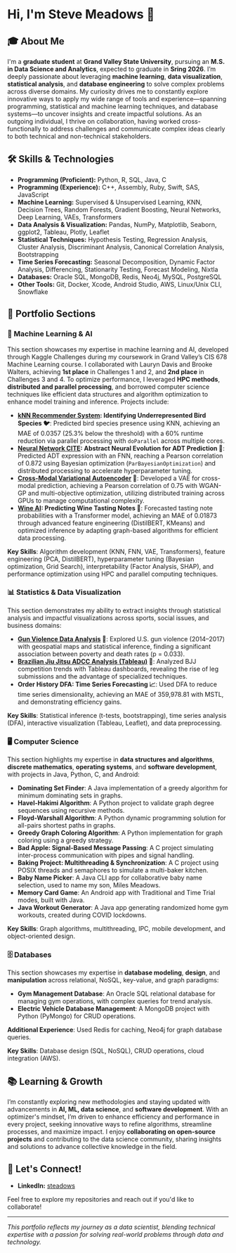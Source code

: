 # Hi, I'm Steve Meadows 👋

## 🎓 About Me
I'm a **graduate student** at **Grand Valley State University**, pursuing an **M.S. in Data Science and Analytics**, expected to graduate in **Sring 2026**. I’m deeply passionate about leveraging **machine learning**, **data visualization**, **statistical analysis**, and **database engineering** to solve complex problems across diverse domains. My curiosity drives me to constantly explore innovative ways to apply my wide range of tools and experience—spanning programming, statistical and machine learning techniques, and database systems—to uncover insights and create impactful solutions. As an outgoing individual, I thrive on collaboration, having worked cross-functionally to address challenges and communicate complex ideas clearly to both technical and non-technical stakeholders.

## 🛠️ Skills & Technologies
- **Programming (Proficient):** Python, R, SQL, Java, C  
- **Programming (Experience):** C++, Assembly, Ruby, Swift, SAS, JavaScript  
- **Machine Learning:** Supervised & Unsupervised Learning, KNN, Decision Trees, Random Forests, Gradient Boosting, Neural Networks, Deep Learning, VAEs, Transformers  
- **Data Analysis & Visualization:** Pandas, NumPy, Matplotlib, Seaborn, ggplot2, Tableau, Plotly, Leaflet  
- **Statistical Techniques:** Hypothesis Testing, Regression Analysis, Cluster Analysis, Discriminant Analysis, Canonical Correlation Analysis, Bootstrapping
- **Time Series Forecasting:** Seasonal Decomposition, Dynamic Factor Analysis, Differencing, Stationarity Testing, Forecast Modeling, Nixtla
- **Databases:** Oracle SQL, MongoDB, Redis, Neo4j, MySQL, PostgreSQL  
- **Other Tools:** Git, Docker, Xcode, Android Studio, AWS, Linux/Unix CLI, Snowflake  

## 📂 Portfolio Sections

### 🧠 Machine Learning & AI
This section showcases my expertise in machine learning and AI, developed through Kaggle Challenges during my coursework in Grand Valley’s CIS 678 Machine Learning course. I collaborated with Lauryn Davis and Brooke Walters, achieving **1st place** in Challenges 1 and 2, and **2nd place** in Challenges 3 and 4. To optimize performance, I leveraged **HPC methods**, **distributed and parallel processing**, and borrowed computer science techniques like efficient data structures and algorithm optimization to enhance model training and inference. Projects include:
- **[kNN Recommender System](https://steadows.github.io/kNN_Recommender_System_Birds.html): Identifying Underrepresented Bird Species 🐦**: Predicted bird species presence using KNN, achieving an MAE of 0.0357 (25.3% below the threshold) with a 60% runtime reduction via parallel processing with `doParallel` across multiple cores.
- **[Neural Network CITE](https://steadows.github.io/NeuralNetCITE.html): Abstract Neural Evolution for ADT Prediction 🧬**: Predicted ADT expression with an FNN, reaching a Pearson correlation of 0.872 using Bayesian optimization (`ParBayesianOptimization`) and distributed processing to accelerate hyperparameter tuning.
- **[Cross-Modal Variational Autoencoder](https://ldavis9997.shinyapps.io/Biological_VAE/) 🧬**: Developed a VAE for cross-modal prediction, achieving a Pearson correlation of 0.75 with WGAN-GP and multi-objective optimization, utilizing distributed training across GPUs to manage computational complexity.
- **[Wine AI](https://steadows.github.io/WineAI.html): Predicting Wine Tasting Notes 🍷**: Forecasted tasting note probabilities with a Transformer model, achieving an MAE of 0.01873 through advanced feature engineering (DistilBERT, KMeans) and optimized inference by adapting graph-based algorithms for efficient data processing.

**Key Skills**: Algorithm development (KNN, FNN, VAE, Transformers), feature engineering (PCA, DistilBERT), hyperparameter tuning (Bayesian optimization, Grid Search), interpretability (Factor Analysis, SHAP), and performance optimization using HPC and parallel computing techniques.

### 📊 Statistics & Data Visualization
This section demonstrates my ability to extract insights through statistical analysis and impactful visualizations across sports, social issues, and business domains:
- **[Gun Violence Data Analysis](https://steadows.github.io/240612_meadoant_final_project.html) 🔫**: Explored U.S. gun violence (2014–2017) with geospatial maps and statistical inference, finding a significant association between poverty and death rates (p = 0.033).
- **[Brazilian Jiu Jitsu ADCC Analysis (Tableau)](https://github.com/steadows/Data-Science-Portfolio/tree/main/Statistics%20%26%20Data%20Visualization/Brazilian%20Jiu%20Jitsu%20ADCC%20Analysis) 🥋**: Analyzed BJJ competition trends with Tableau dashboards, revealing the rise of leg submissions and the advantage of specialized techniques.
- **Order History DFA: Time Series Forecasting 📈**: Used DFA to reduce time series dimensionality, achieving an MAE of 359,978.81 with MSTL, and demonstrating efficiency gains.

**Key Skills**: Statistical inference (t-tests, bootstrapping), time series analysis (DFA), interactive visualization (Tableau, Leaflet), and data preprocessing.

### 🖥️ Computer Science
This section highlights my expertise in **data structures and algorithms**, **discrete mathematics**, **operating systems**, and **software development**, with projects in Java, Python, C, and Android:
- **Dominating Set Finder**: A Java implementation of a greedy algorithm for minimum dominating sets in graphs.
- **Havel-Hakimi Algorithm**: A Python project to validate graph degree sequences using recursive methods.
- **Floyd-Warshall Algorithm**: A Python dynamic programming solution for all-pairs shortest paths in graphs.
- **Greedy Graph Coloring Algorithm**: A Python implementation for graph coloring using a greedy strategy.
- **Bad Apple: Signal-Based Message Passing**: A C project simulating inter-process communication with pipes and signal handling.
- **Baking Project: Multithreading & Synchronization**: A C project using POSIX threads and semaphores to simulate a multi-baker kitchen.
- **Baby Name Picker**: A Java CLI app for collaborative baby name selection, used to name my son, Miles Meadows.
- **Memory Card Game**: An Android app with Traditional and Time Trial modes, built with Java.
- **Java Workout Generator**: A Java app generating randomized home gym workouts, created during COVID lockdowns.

**Key Skills**: Graph algorithms, multithreading, IPC, mobile development, and object-oriented design.

### 🗄️ Databases
This section showcases my expertise in **database modeling**, **design**, and **manipulation** across relational, NoSQL, key-value, and graph paradigms:
- **Gym Management Database**: An Oracle SQL relational database for managing gym operations, with complex queries for trend analysis.
- **Electric Vehicle Database Management**: A MongoDB project with Python (PyMongo) for CRUD operations.

**Additional Experience**: Used Redis for caching, Neo4j for graph database queries.

**Key Skills**: Database design (SQL, NoSQL), CRUD operations, cloud integration (AWS).

## 📚 Learning & Growth
I’m constantly exploring new methodologies and staying updated with advancements in **AI, ML, data science**, and **software development**. With an optimizer's mindset, I’m driven to enhance efficiency and performance in every project, seeking innovative ways to refine algorithms, streamline processes, and maximize impact. I enjoy **collaborating on open-source projects** and contributing to the data science community, sharing insights and solutions to advance collective knowledge in the field.

## 🚀 Let's Connect!
- **LinkedIn:** [steadows](https://www.linkedin.com/in/steadows/)

Feel free to explore my repositories and reach out if you'd like to collaborate!

---

*This portfolio reflects my journey as a data scientist, blending technical expertise with a passion for solving real-world problems through data and technology.*
